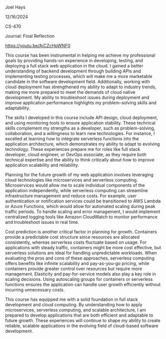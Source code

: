 Joel Hays            

12/16/2024 

CS-470 

Journal: Final Reflection 

https://youtu.be/AiCZcHpWNF0

This course has been instrumental in helping me achieve my professional goals by 
providing hands-on experience in developing, testing, and deploying a full stack web application 
in the cloud. I gained a better understanding of backend development through building APIs and 
implementing testing processes, which will make me a more marketable candidate in the 
software development field. Additionally, working with cloud deployment has strengthened my 
ability to adapt to industry trends, making me more prepared to meet the demands of cloud
native development. My ability to troubleshoot issues during deployment and improve 
application performance highlights my problem-solving skills and adaptability. 

The skills I developed in this course include API design, cloud deployment, and using 
monitoring tools to ensure application stability. These technical skills complement my strengths 
as a developer, such as problem-solving, collaboration, and a willingness to learn new 
technologies. For instance, I excelled at learning how to integrate serverless functions into the 
application architecture, which demonstrates my ability to adapt to evolving technology. These 
experiences prepare me for roles like full stack developer, cloud engineer, or DevOps associate, 
as they require both technical expertise and the ability to think critically about how to improve 
application scalability and reliability. 

Planning for the future growth of my web application involves leveraging cloud 
technologies like microservices and serverless computing. Microservices would allow me to 
scale individual components of the application independently, while serverless computing can 
streamline infrastructure management and reduce costs. For example, user authentication or 
notification services could be transitioned to AWS Lambda or Azure Functions, which would 
allow for automated scaling during peak traffic periods. To handle scaling and error 
management, I would implement centralized logging tools like Amazon CloudWatch to monitor 
performance and troubleshoot issues in real time. 

Cost prediction is another critical factor in planning for growth. Containers provide a 
predictable cost structure since resources are allocated consistently, whereas serverless costs 
fluctuate based on usage. For applications with steady traffic, containers might be more cost
effective, but serverless solutions are ideal for handling unpredictable workloads. When 
evaluating the pros and cons of these approaches, serverless computing offers benefits like 
infinite scalability and pay-as-you-go pricing, while containers provide greater control over 
resources but require more management. Elasticity and pay-for-service models also play a key 
role in scaling decisions. Using autoscaling groups for containers or serverless functions ensures 
the application can handle user growth efficiently without incurring unnecessary costs. 

This course has equipped me with a solid foundation in full stack development and cloud 
computing. By understanding how to apply microservices, serverless computing, and scalable 
architecture, I am prepared to develop applications that are both efficient and adaptable to future 
growth. These experiences will continue to shape my ability to create reliable, scalable 
applications in the evolving field of cloud-based software development.
